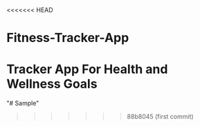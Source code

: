 <<<<<<< HEAD
# Fitness-Tracker-App
Tracker App For Health and Wellness Goals
=======
"# Sample" 
>>>>>>> 88b8045 (first commit)
